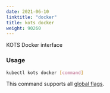 ```yaml
---
date: 2021-06-10
linktitle: "docker"
title: kots docker
weight: 90260
---
```


KOTS Docker interface

### Usage

```bash
kubectl kots docker [command]
```

This command supports all [global flags](/kots-cli/global-flags/).
